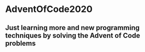 # AdventOfCode2020

## Just learning more and new programming techniques by solving the Advent of Code problems 
